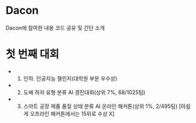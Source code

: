 # Dacon

Dacon에 참여한 내용 코드 공유 및 간단 소개

# 첫 번째 대회
- 01. 인하. 인공지능 챌린지(대학원 부문 우수상)
- 02. 도배 하자 유형 분류 AI 경진대회(상위 7%, 68/1025팀)
- 03. 스마트 공장 제품 품질 상태 분류 AI 온라인 해커톤(상위 1%, 2/495팀)
     [아쉽게 오프라인 해커톤에서는 15위로 수상 X]
